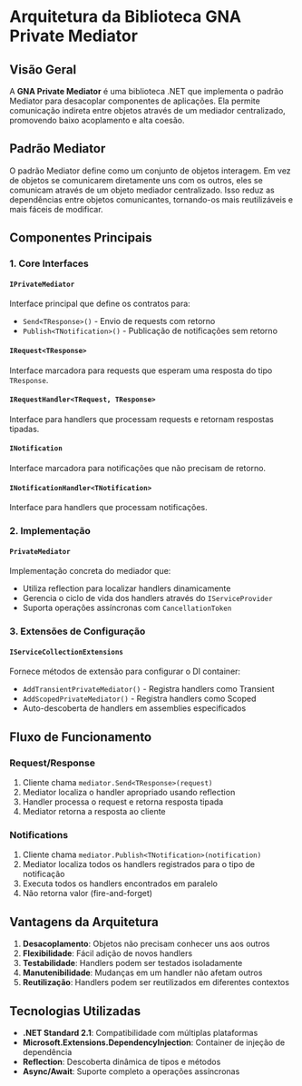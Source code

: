 # Arquitetura da Biblioteca GNA Private Mediator

## Visão Geral

A **GNA Private Mediator** é uma biblioteca .NET que implementa o padrão Mediator para desacoplar componentes de aplicações. Ela permite comunicação indireta entre objetos através de um mediador centralizado, promovendo baixo acoplamento e alta coesão.

## Padrão Mediator

O padrão Mediator define como um conjunto de objetos interagem. Em vez de objetos se comunicarem diretamente uns com os outros, eles se comunicam através de um objeto mediador centralizado. Isso reduz as dependências entre objetos comunicantes, tornando-os mais reutilizáveis e mais fáceis de modificar.

## Componentes Principais

### 1. Core Interfaces

#### `IPrivateMediator`
Interface principal que define os contratos para:
- `Send<TResponse>()` - Envio de requests com retorno
- `Publish<TNotification>()` - Publicação de notificações sem retorno

#### `IRequest<TResponse>`
Interface marcadora para requests que esperam uma resposta do tipo `TResponse`.

#### `IRequestHandler<TRequest, TResponse>`
Interface para handlers que processam requests e retornam respostas tipadas.

#### `INotification`
Interface marcadora para notificações que não precisam de retorno.

#### `INotificationHandler<TNotification>`
Interface para handlers que processam notificações.

### 2. Implementação

#### `PrivateMediator`
Implementação concreta do mediador que:
- Utiliza reflection para localizar handlers dinamicamente
- Gerencia o ciclo de vida dos handlers através do `IServiceProvider`
- Suporta operações assíncronas com `CancellationToken`

### 3. Extensões de Configuração

#### `IServiceCollectionExtensions`
Fornece métodos de extensão para configurar o DI container:
- `AddTransientPrivateMediator()` - Registra handlers como Transient
- `AddScopedPrivateMediator()` - Registra handlers como Scoped
- Auto-descoberta de handlers em assemblies especificados

## Fluxo de Funcionamento

### Request/Response
1. Cliente chama `mediator.Send<TResponse>(request)`
2. Mediator localiza o handler apropriado usando reflection
3. Handler processa o request e retorna resposta tipada
4. Mediator retorna a resposta ao cliente

### Notifications
1. Cliente chama `mediator.Publish<TNotification>(notification)`
2. Mediator localiza todos os handlers registrados para o tipo de notificação
3. Executa todos os handlers encontrados em paralelo
4. Não retorna valor (fire-and-forget)

## Vantagens da Arquitetura

1. **Desacoplamento**: Objetos não precisam conhecer uns aos outros
2. **Flexibilidade**: Fácil adição de novos handlers
3. **Testabilidade**: Handlers podem ser testados isoladamente
4. **Manutenibilidade**: Mudanças em um handler não afetam outros
5. **Reutilização**: Handlers podem ser reutilizados em diferentes contextos

## Tecnologias Utilizadas

- **.NET Standard 2.1**: Compatibilidade com múltiplas plataformas
- **Microsoft.Extensions.DependencyInjection**: Container de injeção de dependência
- **Reflection**: Descoberta dinâmica de tipos e métodos
- **Async/Await**: Suporte completo a operações assíncronas
